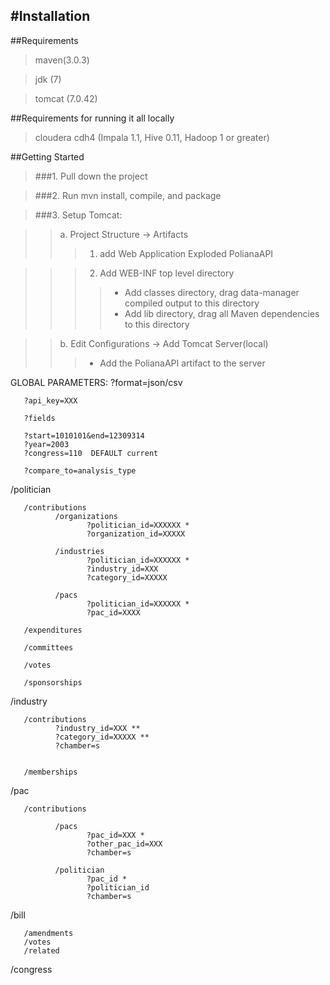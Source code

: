 #Installation
---
##Requirements
> maven(3.0.3)

> jdk (7)

> tomcat (7.0.42)

##Requirements for running it all locally
> cloudera cdh4 (Impala 1.1, Hive 0.11, Hadoop 1 or greater)



##Getting Started
>###1. Pull down the project

>###2. Run mvn install, compile, and package

>###3. Setup Tomcat:

>>a. Project Structure -> Artifacts 
>>>1. add Web Application Exploded PolianaAPI

>>>2. Add WEB-INF top level directory
>>>>* Add classes directory, drag data-manager compiled output to this directory
>>>>* Add lib directory, drag all Maven dependencies to this directory

>>b. Edit Configurations -> Add Tomcat Server(local)
>>>* Add the PolianaAPI artifact to the server


GLOBAL PARAMETERS:
       ?format=json/csv

       ?api_key=XXX
       
       ?fields

       ?start=1010101&end=12309314 
       ?year=2003
       ?congress=110  DEFAULT current
       
       ?compare_to=analysis_type

/politician 

       /contributions
              /organizations
                     ?politician_id=XXXXXX *
                     ?organization_id=XXXXX 
                     
              /industries
                     ?politician_id=XXXXXX *
                     ?industry_id=XXX
                     ?category_id=XXXXX
                     
              /pacs
                     ?politician_id=XXXXXX *
                     ?pac_id=XXXX 
       
       /expenditures

       /committees

       /votes

       /sponsorships

/industry

       /contributions
              ?industry_id=XXX **
              ?category_id=XXXXX **
              ?chamber=s


       /memberships


/pac

       /contributions 

              /pacs
                     ?pac_id=XXX *
                     ?other_pac_id=XXX
                     ?chamber=s

              /politician
                     ?pac_id *
                     ?politician_id
                     ?chamber=s


/bill

       /amendments
       /votes
       /related

/congress
